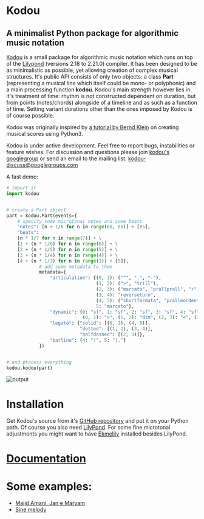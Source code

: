 # Kodou

## A minimalist Python package for algorithmic music notation

[Kodou](https://www.urbandictionary.com/define.php?term=kodou) is a small package for algorithmic music notation which runs on top of the [Lilypond](http://lilypond.org/) (versions 2.18 to 2.21.0) compiler. It has been designed to be as minimalistic as possible, yet allowing creation of complex musical structures. It's public API consists of only two objects: a class **Part** (representing a musical line which itself could be mono- or polyphonic) and a main processing function **kodou**. Kodou's main strength however lies in it's treatment of time: rhythm is not constructed dependent on duration, but from points (notes/chords) alongside of a timeline and as such as a function of time. Setting variant durations other than the ones imposed by Kodou is of course possible.

Kodou was originally inspired by [a tutorial by Bernd Klein](https://www.python-course.eu/python_scores.php) on creating musical scores using Python3.

Kodou is under active development. Feel free to report bugs, instabilities or feature wishes.
For discussion and questions please join [kodou's googlegroup](https://groups.google.com/d/forum/kodou-discuss) or send an email to the mailing list: kodou-discuss@googlegroups.com


A fast demo:

```python
# import it
import kodou


# create a Part object
part = kodou.Part(events={
    # specify some microtonal notes and some beats
    "notes": [n + 1/6 for n in range(60, 85)] + [85],
    "beats":
    [n * 1/7 for n in range(7)] + \
    [1 + (n * 1/6) for n in range(6)] + \
    [2 + (n * 1/5) for n in range(5)] + \
    [3 + (n * 1/4) for n in range(4)] + \
    [4 + (n * 1/3) for n in range(3)] + [5]},
            # add some metadata to them
            metadata={
                "articulation": {(0, 1): ("^", ".", "-"),
                                 (1, 2): (">", "trill"),
                                 (2, 3): ("marcato", "prallprall", "+"),
                                 (3, 4): "reverseturn",
                                 (4, 5): ("shortfermata", "prallmordent", "<>"),
                                 5: "marcato"},
                "dynamic": {0: "sf", 1: "sf", 2: "sf", 3: "sf", 4: "sf", 5: "fff",
                            (0, 1): ">", (1, 2): "dim", (2, 3): "<", (3, 4): ">", (4, 5): "cresc"},
                "legato": {"solid": [(0, 1), (4, 5)],
                           "dotted": [(1, 2), (3, 4)],
                           "halfdashed": [(2, 3)]},
                "barline": {4: "!", 5: "|."}
            })


# and process everything
kodou.kodou(part)
```
![output](/jpg/start_kodou_out.jpg)

# Installation
Get Kodou's source from it's [GitHub repository](https://github.com/amirteymuri/Kodou) and put it on your Python path. Of course you also need [LilyPond](http://lilypond.org/). For some fine microtonal adjustments you might want to have [Ekmelily](http://www.ekmelic-music.org/en/extra/ekmelily.htm) installed besides LilyPond.

# [Documentation](./documentation.md)
# Some examples:
  * [Majid Amani, Jan e Maryam](./examples/amani.md)
  * [Sine melody](./examples/sine_melody.md)
